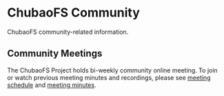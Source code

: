 # ChubaoFS Community

ChubaoFS community-related information.

## Community Meetings
The ChubaoFS Project holds bi-weekly community online meeting. To join or watch previous meeting minutes and recordings, please see [meeting schedule](https://github.com/chubaofs/community/wiki/Meeting-Schedule) and [meeting minutes](https://github.com/chubaofs/community/wiki/Meeting-Agenda-and-Notes).
